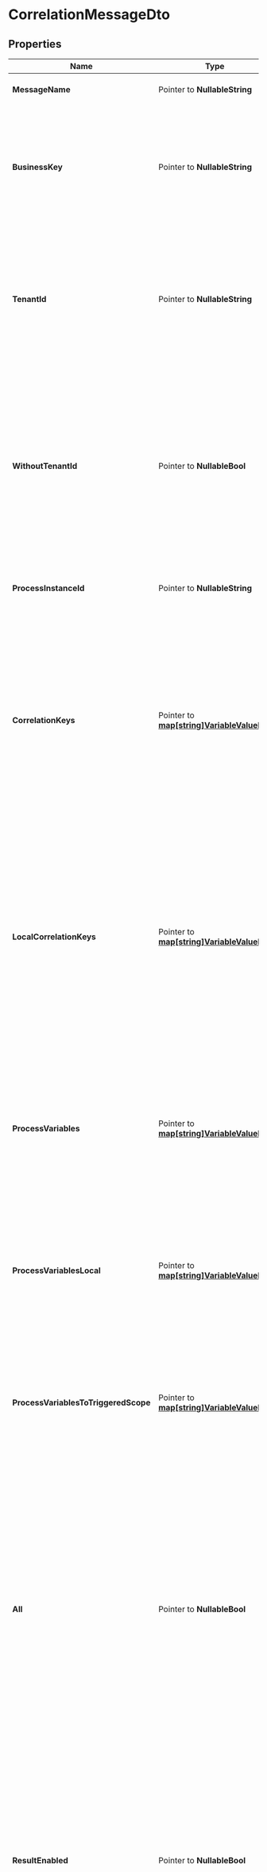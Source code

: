 # CorrelationMessageDto

## Properties

Name | Type | Description | Notes
------------ | ------------- | ------------- | -------------
**MessageName** | Pointer to **NullableString** | The name of the message to deliver. | [optional] 
**BusinessKey** | Pointer to **NullableString** | Used for correlation of process instances that wait for incoming messages. Will only correlate to executions that belong to a process instance with the provided business key. | [optional] 
**TenantId** | Pointer to **NullableString** | Used to correlate the message for a tenant with the given id. Will only correlate to executions and process definitions which belong to the tenant. Must not be supplied in conjunction with a &#x60;withoutTenantId&#x60;. | [optional] 
**WithoutTenantId** | Pointer to **NullableBool** | A Boolean value that indicates whether the message should only be correlated to executions and process definitions which belong to no tenant or not. Value may only be &#x60;true&#x60;, as &#x60;false&#x60; is the default behavior. Must not be supplied in conjunction with a &#x60;tenantId&#x60;. | [optional] [default to false]
**ProcessInstanceId** | Pointer to **NullableString** | Used to correlate the message to the process instance with the given id. | [optional] 
**CorrelationKeys** | Pointer to [**map[string]VariableValueDto**](VariableValueDto.md) | Used for correlation of process instances that wait for incoming messages. Has to be a JSON object containing key-value pairs that are matched against process instance variables during correlation. Each key is a variable name and each value a JSON variable value object with the following properties. | [optional] 
**LocalCorrelationKeys** | Pointer to [**map[string]VariableValueDto**](VariableValueDto.md) | Local variables used for correlation of executions (process instances) that wait for incoming messages. Has to be a JSON object containing key-value pairs that are matched against local variables during correlation. Each key is a variable name and each value a JSON variable value object with the following properties. | [optional] 
**ProcessVariables** | Pointer to [**map[string]VariableValueDto**](VariableValueDto.md) | A map of variables that is injected into the triggered execution or process instance after the message has been delivered. Each key is a variable name and each value a JSON variable value object with the following properties. | [optional] 
**ProcessVariablesLocal** | Pointer to [**map[string]VariableValueDto**](VariableValueDto.md) | A map of local variables that is injected into the execution waiting on the message. Each key is a variable name and each value a JSON variable value object with the following properties. | [optional] 
**ProcessVariablesToTriggeredScope** | Pointer to [**map[string]VariableValueDto**](VariableValueDto.md) | A map of variables that is injected into the new scope triggered by message correlation. Each key is a variable name and each value a JSON variable value object with the following properties. | [optional] 
**All** | Pointer to **NullableBool** | A Boolean value that indicates whether the message should be correlated to exactly one entity or multiple entities. If the value is set to &#x60;false&#x60;, the message will be correlated to exactly one entity (execution or process definition). If the value is set to &#x60;true&#x60;, the message will be correlated to multiple executions and a process definition that can be instantiated by this message in one go. | [optional] [default to false]
**ResultEnabled** | Pointer to **NullableBool** | A Boolean value that indicates whether the result of the correlation should be returned or not. If this property is set to &#x60;true&#x60;, there will be returned a list of message correlation result objects. Depending on the all property, there will be either one ore more returned results in the list.  The default value is &#x60;false&#x60;, which means no result will be returned. | [optional] [default to false]
**VariablesInResultEnabled** | Pointer to **NullableBool** | A Boolean value that indicates whether the result of the correlation should contain process variables or not. The parameter resultEnabled should be set to &#x60;true&#x60; in order to use this it.  The default value is &#x60;false&#x60;, which means the variables will not be returned. | [optional] [default to false]

## Methods

### NewCorrelationMessageDto

`func NewCorrelationMessageDto() *CorrelationMessageDto`

NewCorrelationMessageDto instantiates a new CorrelationMessageDto object
This constructor will assign default values to properties that have it defined,
and makes sure properties required by API are set, but the set of arguments
will change when the set of required properties is changed

### NewCorrelationMessageDtoWithDefaults

`func NewCorrelationMessageDtoWithDefaults() *CorrelationMessageDto`

NewCorrelationMessageDtoWithDefaults instantiates a new CorrelationMessageDto object
This constructor will only assign default values to properties that have it defined,
but it doesn't guarantee that properties required by API are set

### GetMessageName

`func (o *CorrelationMessageDto) GetMessageName() string`

GetMessageName returns the MessageName field if non-nil, zero value otherwise.

### GetMessageNameOk

`func (o *CorrelationMessageDto) GetMessageNameOk() (*string, bool)`

GetMessageNameOk returns a tuple with the MessageName field if it's non-nil, zero value otherwise
and a boolean to check if the value has been set.

### SetMessageName

`func (o *CorrelationMessageDto) SetMessageName(v string)`

SetMessageName sets MessageName field to given value.

### HasMessageName

`func (o *CorrelationMessageDto) HasMessageName() bool`

HasMessageName returns a boolean if a field has been set.

### SetMessageNameNil

`func (o *CorrelationMessageDto) SetMessageNameNil(b bool)`

 SetMessageNameNil sets the value for MessageName to be an explicit nil

### UnsetMessageName
`func (o *CorrelationMessageDto) UnsetMessageName()`

UnsetMessageName ensures that no value is present for MessageName, not even an explicit nil
### GetBusinessKey

`func (o *CorrelationMessageDto) GetBusinessKey() string`

GetBusinessKey returns the BusinessKey field if non-nil, zero value otherwise.

### GetBusinessKeyOk

`func (o *CorrelationMessageDto) GetBusinessKeyOk() (*string, bool)`

GetBusinessKeyOk returns a tuple with the BusinessKey field if it's non-nil, zero value otherwise
and a boolean to check if the value has been set.

### SetBusinessKey

`func (o *CorrelationMessageDto) SetBusinessKey(v string)`

SetBusinessKey sets BusinessKey field to given value.

### HasBusinessKey

`func (o *CorrelationMessageDto) HasBusinessKey() bool`

HasBusinessKey returns a boolean if a field has been set.

### SetBusinessKeyNil

`func (o *CorrelationMessageDto) SetBusinessKeyNil(b bool)`

 SetBusinessKeyNil sets the value for BusinessKey to be an explicit nil

### UnsetBusinessKey
`func (o *CorrelationMessageDto) UnsetBusinessKey()`

UnsetBusinessKey ensures that no value is present for BusinessKey, not even an explicit nil
### GetTenantId

`func (o *CorrelationMessageDto) GetTenantId() string`

GetTenantId returns the TenantId field if non-nil, zero value otherwise.

### GetTenantIdOk

`func (o *CorrelationMessageDto) GetTenantIdOk() (*string, bool)`

GetTenantIdOk returns a tuple with the TenantId field if it's non-nil, zero value otherwise
and a boolean to check if the value has been set.

### SetTenantId

`func (o *CorrelationMessageDto) SetTenantId(v string)`

SetTenantId sets TenantId field to given value.

### HasTenantId

`func (o *CorrelationMessageDto) HasTenantId() bool`

HasTenantId returns a boolean if a field has been set.

### SetTenantIdNil

`func (o *CorrelationMessageDto) SetTenantIdNil(b bool)`

 SetTenantIdNil sets the value for TenantId to be an explicit nil

### UnsetTenantId
`func (o *CorrelationMessageDto) UnsetTenantId()`

UnsetTenantId ensures that no value is present for TenantId, not even an explicit nil
### GetWithoutTenantId

`func (o *CorrelationMessageDto) GetWithoutTenantId() bool`

GetWithoutTenantId returns the WithoutTenantId field if non-nil, zero value otherwise.

### GetWithoutTenantIdOk

`func (o *CorrelationMessageDto) GetWithoutTenantIdOk() (*bool, bool)`

GetWithoutTenantIdOk returns a tuple with the WithoutTenantId field if it's non-nil, zero value otherwise
and a boolean to check if the value has been set.

### SetWithoutTenantId

`func (o *CorrelationMessageDto) SetWithoutTenantId(v bool)`

SetWithoutTenantId sets WithoutTenantId field to given value.

### HasWithoutTenantId

`func (o *CorrelationMessageDto) HasWithoutTenantId() bool`

HasWithoutTenantId returns a boolean if a field has been set.

### SetWithoutTenantIdNil

`func (o *CorrelationMessageDto) SetWithoutTenantIdNil(b bool)`

 SetWithoutTenantIdNil sets the value for WithoutTenantId to be an explicit nil

### UnsetWithoutTenantId
`func (o *CorrelationMessageDto) UnsetWithoutTenantId()`

UnsetWithoutTenantId ensures that no value is present for WithoutTenantId, not even an explicit nil
### GetProcessInstanceId

`func (o *CorrelationMessageDto) GetProcessInstanceId() string`

GetProcessInstanceId returns the ProcessInstanceId field if non-nil, zero value otherwise.

### GetProcessInstanceIdOk

`func (o *CorrelationMessageDto) GetProcessInstanceIdOk() (*string, bool)`

GetProcessInstanceIdOk returns a tuple with the ProcessInstanceId field if it's non-nil, zero value otherwise
and a boolean to check if the value has been set.

### SetProcessInstanceId

`func (o *CorrelationMessageDto) SetProcessInstanceId(v string)`

SetProcessInstanceId sets ProcessInstanceId field to given value.

### HasProcessInstanceId

`func (o *CorrelationMessageDto) HasProcessInstanceId() bool`

HasProcessInstanceId returns a boolean if a field has been set.

### SetProcessInstanceIdNil

`func (o *CorrelationMessageDto) SetProcessInstanceIdNil(b bool)`

 SetProcessInstanceIdNil sets the value for ProcessInstanceId to be an explicit nil

### UnsetProcessInstanceId
`func (o *CorrelationMessageDto) UnsetProcessInstanceId()`

UnsetProcessInstanceId ensures that no value is present for ProcessInstanceId, not even an explicit nil
### GetCorrelationKeys

`func (o *CorrelationMessageDto) GetCorrelationKeys() map[string]VariableValueDto`

GetCorrelationKeys returns the CorrelationKeys field if non-nil, zero value otherwise.

### GetCorrelationKeysOk

`func (o *CorrelationMessageDto) GetCorrelationKeysOk() (*map[string]VariableValueDto, bool)`

GetCorrelationKeysOk returns a tuple with the CorrelationKeys field if it's non-nil, zero value otherwise
and a boolean to check if the value has been set.

### SetCorrelationKeys

`func (o *CorrelationMessageDto) SetCorrelationKeys(v map[string]VariableValueDto)`

SetCorrelationKeys sets CorrelationKeys field to given value.

### HasCorrelationKeys

`func (o *CorrelationMessageDto) HasCorrelationKeys() bool`

HasCorrelationKeys returns a boolean if a field has been set.

### SetCorrelationKeysNil

`func (o *CorrelationMessageDto) SetCorrelationKeysNil(b bool)`

 SetCorrelationKeysNil sets the value for CorrelationKeys to be an explicit nil

### UnsetCorrelationKeys
`func (o *CorrelationMessageDto) UnsetCorrelationKeys()`

UnsetCorrelationKeys ensures that no value is present for CorrelationKeys, not even an explicit nil
### GetLocalCorrelationKeys

`func (o *CorrelationMessageDto) GetLocalCorrelationKeys() map[string]VariableValueDto`

GetLocalCorrelationKeys returns the LocalCorrelationKeys field if non-nil, zero value otherwise.

### GetLocalCorrelationKeysOk

`func (o *CorrelationMessageDto) GetLocalCorrelationKeysOk() (*map[string]VariableValueDto, bool)`

GetLocalCorrelationKeysOk returns a tuple with the LocalCorrelationKeys field if it's non-nil, zero value otherwise
and a boolean to check if the value has been set.

### SetLocalCorrelationKeys

`func (o *CorrelationMessageDto) SetLocalCorrelationKeys(v map[string]VariableValueDto)`

SetLocalCorrelationKeys sets LocalCorrelationKeys field to given value.

### HasLocalCorrelationKeys

`func (o *CorrelationMessageDto) HasLocalCorrelationKeys() bool`

HasLocalCorrelationKeys returns a boolean if a field has been set.

### SetLocalCorrelationKeysNil

`func (o *CorrelationMessageDto) SetLocalCorrelationKeysNil(b bool)`

 SetLocalCorrelationKeysNil sets the value for LocalCorrelationKeys to be an explicit nil

### UnsetLocalCorrelationKeys
`func (o *CorrelationMessageDto) UnsetLocalCorrelationKeys()`

UnsetLocalCorrelationKeys ensures that no value is present for LocalCorrelationKeys, not even an explicit nil
### GetProcessVariables

`func (o *CorrelationMessageDto) GetProcessVariables() map[string]VariableValueDto`

GetProcessVariables returns the ProcessVariables field if non-nil, zero value otherwise.

### GetProcessVariablesOk

`func (o *CorrelationMessageDto) GetProcessVariablesOk() (*map[string]VariableValueDto, bool)`

GetProcessVariablesOk returns a tuple with the ProcessVariables field if it's non-nil, zero value otherwise
and a boolean to check if the value has been set.

### SetProcessVariables

`func (o *CorrelationMessageDto) SetProcessVariables(v map[string]VariableValueDto)`

SetProcessVariables sets ProcessVariables field to given value.

### HasProcessVariables

`func (o *CorrelationMessageDto) HasProcessVariables() bool`

HasProcessVariables returns a boolean if a field has been set.

### SetProcessVariablesNil

`func (o *CorrelationMessageDto) SetProcessVariablesNil(b bool)`

 SetProcessVariablesNil sets the value for ProcessVariables to be an explicit nil

### UnsetProcessVariables
`func (o *CorrelationMessageDto) UnsetProcessVariables()`

UnsetProcessVariables ensures that no value is present for ProcessVariables, not even an explicit nil
### GetProcessVariablesLocal

`func (o *CorrelationMessageDto) GetProcessVariablesLocal() map[string]VariableValueDto`

GetProcessVariablesLocal returns the ProcessVariablesLocal field if non-nil, zero value otherwise.

### GetProcessVariablesLocalOk

`func (o *CorrelationMessageDto) GetProcessVariablesLocalOk() (*map[string]VariableValueDto, bool)`

GetProcessVariablesLocalOk returns a tuple with the ProcessVariablesLocal field if it's non-nil, zero value otherwise
and a boolean to check if the value has been set.

### SetProcessVariablesLocal

`func (o *CorrelationMessageDto) SetProcessVariablesLocal(v map[string]VariableValueDto)`

SetProcessVariablesLocal sets ProcessVariablesLocal field to given value.

### HasProcessVariablesLocal

`func (o *CorrelationMessageDto) HasProcessVariablesLocal() bool`

HasProcessVariablesLocal returns a boolean if a field has been set.

### SetProcessVariablesLocalNil

`func (o *CorrelationMessageDto) SetProcessVariablesLocalNil(b bool)`

 SetProcessVariablesLocalNil sets the value for ProcessVariablesLocal to be an explicit nil

### UnsetProcessVariablesLocal
`func (o *CorrelationMessageDto) UnsetProcessVariablesLocal()`

UnsetProcessVariablesLocal ensures that no value is present for ProcessVariablesLocal, not even an explicit nil
### GetProcessVariablesToTriggeredScope

`func (o *CorrelationMessageDto) GetProcessVariablesToTriggeredScope() map[string]VariableValueDto`

GetProcessVariablesToTriggeredScope returns the ProcessVariablesToTriggeredScope field if non-nil, zero value otherwise.

### GetProcessVariablesToTriggeredScopeOk

`func (o *CorrelationMessageDto) GetProcessVariablesToTriggeredScopeOk() (*map[string]VariableValueDto, bool)`

GetProcessVariablesToTriggeredScopeOk returns a tuple with the ProcessVariablesToTriggeredScope field if it's non-nil, zero value otherwise
and a boolean to check if the value has been set.

### SetProcessVariablesToTriggeredScope

`func (o *CorrelationMessageDto) SetProcessVariablesToTriggeredScope(v map[string]VariableValueDto)`

SetProcessVariablesToTriggeredScope sets ProcessVariablesToTriggeredScope field to given value.

### HasProcessVariablesToTriggeredScope

`func (o *CorrelationMessageDto) HasProcessVariablesToTriggeredScope() bool`

HasProcessVariablesToTriggeredScope returns a boolean if a field has been set.

### SetProcessVariablesToTriggeredScopeNil

`func (o *CorrelationMessageDto) SetProcessVariablesToTriggeredScopeNil(b bool)`

 SetProcessVariablesToTriggeredScopeNil sets the value for ProcessVariablesToTriggeredScope to be an explicit nil

### UnsetProcessVariablesToTriggeredScope
`func (o *CorrelationMessageDto) UnsetProcessVariablesToTriggeredScope()`

UnsetProcessVariablesToTriggeredScope ensures that no value is present for ProcessVariablesToTriggeredScope, not even an explicit nil
### GetAll

`func (o *CorrelationMessageDto) GetAll() bool`

GetAll returns the All field if non-nil, zero value otherwise.

### GetAllOk

`func (o *CorrelationMessageDto) GetAllOk() (*bool, bool)`

GetAllOk returns a tuple with the All field if it's non-nil, zero value otherwise
and a boolean to check if the value has been set.

### SetAll

`func (o *CorrelationMessageDto) SetAll(v bool)`

SetAll sets All field to given value.

### HasAll

`func (o *CorrelationMessageDto) HasAll() bool`

HasAll returns a boolean if a field has been set.

### SetAllNil

`func (o *CorrelationMessageDto) SetAllNil(b bool)`

 SetAllNil sets the value for All to be an explicit nil

### UnsetAll
`func (o *CorrelationMessageDto) UnsetAll()`

UnsetAll ensures that no value is present for All, not even an explicit nil
### GetResultEnabled

`func (o *CorrelationMessageDto) GetResultEnabled() bool`

GetResultEnabled returns the ResultEnabled field if non-nil, zero value otherwise.

### GetResultEnabledOk

`func (o *CorrelationMessageDto) GetResultEnabledOk() (*bool, bool)`

GetResultEnabledOk returns a tuple with the ResultEnabled field if it's non-nil, zero value otherwise
and a boolean to check if the value has been set.

### SetResultEnabled

`func (o *CorrelationMessageDto) SetResultEnabled(v bool)`

SetResultEnabled sets ResultEnabled field to given value.

### HasResultEnabled

`func (o *CorrelationMessageDto) HasResultEnabled() bool`

HasResultEnabled returns a boolean if a field has been set.

### SetResultEnabledNil

`func (o *CorrelationMessageDto) SetResultEnabledNil(b bool)`

 SetResultEnabledNil sets the value for ResultEnabled to be an explicit nil

### UnsetResultEnabled
`func (o *CorrelationMessageDto) UnsetResultEnabled()`

UnsetResultEnabled ensures that no value is present for ResultEnabled, not even an explicit nil
### GetVariablesInResultEnabled

`func (o *CorrelationMessageDto) GetVariablesInResultEnabled() bool`

GetVariablesInResultEnabled returns the VariablesInResultEnabled field if non-nil, zero value otherwise.

### GetVariablesInResultEnabledOk

`func (o *CorrelationMessageDto) GetVariablesInResultEnabledOk() (*bool, bool)`

GetVariablesInResultEnabledOk returns a tuple with the VariablesInResultEnabled field if it's non-nil, zero value otherwise
and a boolean to check if the value has been set.

### SetVariablesInResultEnabled

`func (o *CorrelationMessageDto) SetVariablesInResultEnabled(v bool)`

SetVariablesInResultEnabled sets VariablesInResultEnabled field to given value.

### HasVariablesInResultEnabled

`func (o *CorrelationMessageDto) HasVariablesInResultEnabled() bool`

HasVariablesInResultEnabled returns a boolean if a field has been set.

### SetVariablesInResultEnabledNil

`func (o *CorrelationMessageDto) SetVariablesInResultEnabledNil(b bool)`

 SetVariablesInResultEnabledNil sets the value for VariablesInResultEnabled to be an explicit nil

### UnsetVariablesInResultEnabled
`func (o *CorrelationMessageDto) UnsetVariablesInResultEnabled()`

UnsetVariablesInResultEnabled ensures that no value is present for VariablesInResultEnabled, not even an explicit nil

[[Back to Model list]](../README.md#documentation-for-models) [[Back to API list]](../README.md#documentation-for-api-endpoints) [[Back to README]](../README.md)



